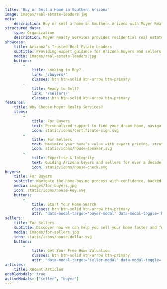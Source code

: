 ```yaml
---
title: 'Buy or Sell a Home in Southern Arizona'
image: images/real-estate-leaders.jpg
meta:
    description: Buy or sell a home in Southern Arizona with Moyer Realty Services. Veteran-owned, offering clear, trustworthy guidance every step of the way.
structured_data:
    type: Organization
    description: Moyer Realty Services provides residential real estate services for home buyers and sellers in Southern Arizona. Veteran-owned, we guide clients through the real estate process with clarity, transparency, and expertise in the latest regulations.
showcase:
    title: Arizona’s Trusted Real Estate Leaders
    subtitle: Providing expert guidance for Arizona buyers and sellers with clarity, transparency, and trust at every step.
    media: images/real-estate-leaders.jpg
    buttons:
        -
            title: Looking to Buy?
            link: '/buyers/'
            classes: btn btn-solid btn-arrow btn-primary
        -
            title: Ready to Sell?
            link: '/sellers/'
            classes: btn btn-solid btn-arrow btn-primary
features:
    title: Why Choose Moyer Realty Services?
    items:
        -
            title: For Buyers
            text: Personalized support to find your dream home, navigate offers, and close with confidence. We’re with you every step of the way.
            icon: static/icons/certificate-sign.svg
        -
            title: For Sellers
            text: Maximize your home’s value with expert pricing, strategic marketing, and trusted advice to sell quickly and efficiently.
            icon: static/icons/house-speaker.svg
        -
            title: Expertise & Integrity
            text: Guiding Arizona buyers and sellers for over a decade with trusted expertise. Veteran-owned, committed to integrity, and focused on your success.
            icon: static/icons/house-check.svg
buyers:
    title: For Buyers
    subtitle: Navigate the home-buying process with confidence, backed by expert advice tailored to your needs.
    media: images/for-buyers.jpg
    icon: static/icons/house-key.svg
    buttons:
        -
            title: Start Your Home Search
            classes: btn btn-solid btn-arrow btn-primary
            attr: "data-modal-target='buyer-modal' data-modal-toggle='buyer-modal'"
sellers:
    title: For Sellers
    subtitle: Discover how we can help you sell your home faster and for top dollar, starting with a free valuation.
    media: images/for-sellers.jpg
    icon: static/icons/house-dollar.svg
    buttons:
        -
            title: Get Your Free Home Valuation
            classes: btn btn-solid btn-arrow btn-primary
            attr: "data-modal-target='seller-modal' data-modal-toggle='seller-modal'"
articles:
    title: Recent Articles
enableModals: true
activeModals: ["seller", "buyer"]
---
```


